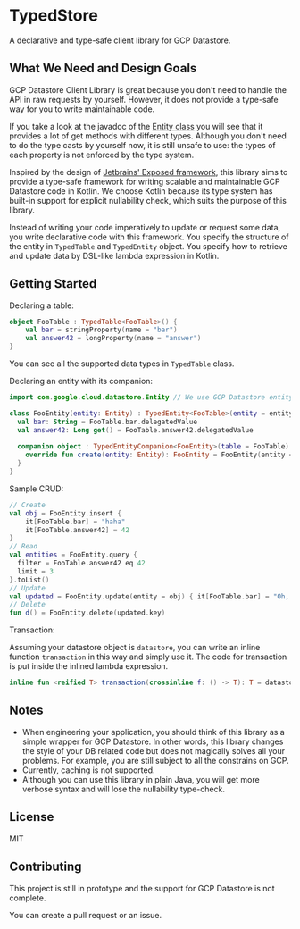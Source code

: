 # TypedStore

A declarative and type-safe client library for GCP Datastore.

## What We Need and Design Goals

GCP Datastore Client Library is great because you don't need to handle the API in raw requests by
yourself. However, it does not provide a type-safe way for you to write maintainable code.

If you take a look at the javadoc of the [Entity class](https://googlecloudplatform.github.io/google-cloud-java/google-cloud-clients/apidocs/com/google/cloud/datastore/BaseEntity.html) 
you will see that it provides a lot of get methods with different types. Although you don't need to
do the type casts by yourself now, it is still unsafe to use: the types of each property is not
enforced by the type system.

Inspired by the design of [Jetbrains' Exposed framework](https://github.com/JetBrains/Exposed), this
library aims to provide a type-safe framework for writing scalable and maintainable GCP Datastore 
code in Kotlin. We choose Kotlin because its type system has built-in support for explicit 
nullability check, which suits the purpose of this library.

Instead of writing your code imperatively to update or request some data, you write declarative code
with this framework. You specify the structure of the entity in `TypedTable` and `TypedEntity` 
object. You specify how to retrieve and update data by DSL-like lambda expression in Kotlin.

## Getting Started

Declaring a table:

```kotlin
object FooTable : TypedTable<FooTable>() {
    val bar = stringProperty(name = "bar")
    val answer42 = longProperty(name = "answer")
}
```

You can see all the supported data types in `TypedTable` class.

Declaring an entity with its companion:

```kotlin
import com.google.cloud.datastore.Entity // We use GCP Datastore entity

class FooEntity(entity: Entity) : TypedEntity<FooTable>(entity = entity) {
  val bar: String = FooTable.bar.delegatedValue
  val answer42: Long get() = FooTable.answer42.delegatedValue
  
  companion object : TypedEntityCompanion<FooEntity>(table = FooTable) {
    override fun create(entity: Entity): FooEntity = FooEntity(entity = entity)
  }
}
```

Sample CRUD:

```kotlin
// Create
val obj = FooEntity.insert { 
    it[FooTable.bar] = "haha"
    it[FooTable.answer42] = 42
}
// Read
val entities = FooEntity.query { 
  filter = FooTable.answer42 eq 42
  limit = 3
}.toList()
// Update
val updated = FooEntity.update(entity = obj) { it[FooTable.bar] = "Oh, no!" }
// Delete
fun d() = FooEntity.delete(updated.key)
```

Transaction: 

Assuming your datastore object is `datastore`, you can write an inline function `transaction` in
this way and simply use it. The code for transaction is put inside the inlined lambda expression.

```kotlin
inline fun <reified T> transaction(crossinline f: () -> T): T = datastore.transaction(f)
```

## Notes

- When engineering your application, you should think of this library as a simple wrapper for GCP 
Datastore. In other words, this library changes the style of your DB related code but does not
magically solves all your problems. For example, you are still subject to all the constrains on GCP.
- Currently, caching is not supported.
- Although you can use this library in plain Java, you will get more verbose syntax and will lose
the nullability type-check.

## License

MIT

## Contributing

This project is still in prototype and the support for GCP Datastore is not complete.

You can create a pull request or an issue.

